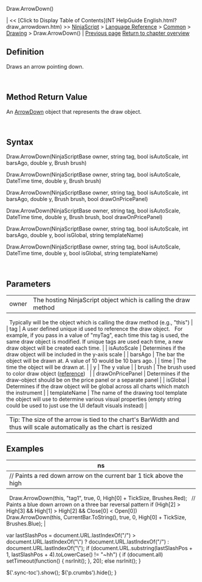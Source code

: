 ﻿










 


Draw.ArrowDown()







| &lt;&lt; [Click to Display Table of Contents](NT HelpGuide English.html?draw_arrowdown.htm) &gt;&gt;
 [NinjaScript](ninjascript.htm) &gt; [Language Reference](language_reference_wip.htm) &gt; [Common](common.htm) &gt; [Drawing](drawing.htm) &gt;
Draw.ArrowDown() | [Previous page](arc.htm)
[Return to chapter overview](drawing.htm)










Definition
----------


Draws an arrow pointing down.


 


Method Return Value
-------------------


An [ArrowDown](arrowdown.htm) object that represents the draw object.


 


Syntax
------


Draw.ArrowDown(NinjaScriptBase owner, string tag, bool isAutoScale, int barsAgo, double y, Brush brush)  

Draw.ArrowDown(NinjaScriptBase owner, string tag, bool isAutoScale, DateTime time, double y, Brush brush)  

Draw.ArrowDown(NinjaScriptBase owner, string tag, bool isAutoScale, int barsAgo, double y, Brush brush, bool drawOnPricePanel)  

Draw.ArrowDown(NinjaScriptBase owner, string tag, bool isAutoScale, DateTime time, double y, Brush brush, bool drawOnPricePanel)  

Draw.ArrowDown(NinjaScriptBase owner, string tag, bool isAutoScale, int barsAgo, double y, bool isGlobal, string templateName)  

Draw.ArrowDown(NinjaScriptBase owner, string tag, bool isAutoScale, DateTime time, double y, bool isGlobal, string templateName)


 


Parameters
----------




|  |  |
| --- | --- |
| owner | The hosting NinjaScript object which is calling the draw method
 
Typically will be the object which is calling the draw method (e.g., "this") |
| tag | A user defined unique id used to reference the draw object. 
 
For example, if you pass in a value of "myTag", each time this tag is used, the same draw object is modified. If unique tags are used each time, a new draw object will be created each time. |
| isAutoScale | Determines if the draw object will be included in the y-axis scale |
| barsAgo | The bar the object will be drawn at. A value of 10 would be 10 bars ago. |
| time | The time the object will be drawn at. |
| y | The y value |
| brush | The brush used to color draw object ([reference](https://msdn.microsoft.com/en-us/library/system.windows.media.brushes%28v=vs.110%29.aspx))
  |
| drawOnPricePanel | Determines if the draw-object should be on the price panel or a separate panel |
| isGlobal | Determines if the draw object will be global across all charts which match the instrument |
| templateName | The name of the drawing tool template the object will use to determine various visual properties (empty string could be used to just use the UI default visuals instead) |







|  |
| --- |
| Tip: The size of the arrow is tied to the chart's BarWidth and thus will scale automatically as the chart is resized                          |





Examples
--------




| ns |
| --- |
| // Paints a red down arrow on the current bar 1 tick above the high
   Draw.ArrowDown(this, "tag1", true, 0, High[0] + TickSize, Brushes.Red);
 
// Paints a blue down arrown on a three bar reversal pattern 
if (High[2] &gt; High[3] &amp;&amp; High[1] &gt; High[2] &amp;&amp; Close[0] &lt; Open[0])
     Draw.ArrowDown(this, CurrentBar.ToString(), true, 0, High[0] + TickSize, Brushes.Blue); |






 
 var lastSlashPos = document.URL.lastIndexOf("/") &gt; document.URL.lastIndexOf("\\") ? document.URL.lastIndexOf("/") : document.URL.lastIndexOf("\\");
 if (document.URL.substring(lastSlashPos + 1, lastSlashPos + 4).toLowerCase() != "~hh") {
 if (document.all) setTimeout(function() {
 nsrInit();
 }, 20);
 else nsrInit();
 }
 
 
 $('.sync-toc').show();
 $('p.crumbs').hide();
 }
 
 
 



